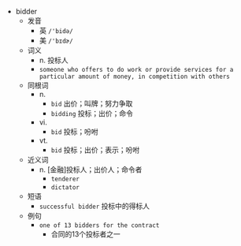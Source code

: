 - bidder
  - 发音
    - 英 `/'bidə/`
    - 美 `/'bɪdɚ/`
  - 词义
    - n. 投标人
    - `someone who offers to do work or provide services for a particular amount of money, in competition with others`
  - 同根词
    - n.
      - `bid` 出价；叫牌；努力争取
      - `bidding` 投标；出价；命令
    - vi.
      - `bid` 投标；吩咐
    - vt.
      - `bid` 投标；出价；表示；吩咐
  - 近义词
    - n. [金融]投标人；出价人；命令者
      - `tenderer`
      - `dictator`
  - 短语
    - `successful bidder` 投标中的得标人 
  - 例句
    - `one of 13 bidders for the contract`
      - 合同的13个投标者之一

